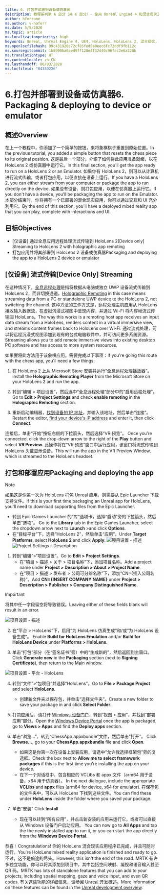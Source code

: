 ```yaml
---
title: 6. 打包并部署到设备或仿真器
description: 教程系列第 6 部分（共 6 部分）- 使用 Unreal Engine 4 和混合现实工具包 UX Tools 插件构建一款简单的象棋应用
author: hferrone
ms.author: v-haferr
ms.date: 5/5/2020
ms.topic: article
ms.localizationpriority: high
keywords: Unreal, Unreal Engine 4, UE4, HoloLens, HoloLens 2, 混合现实, 教程, 入门, mrtk, uxt, UX Tools, 文档
ms.openlocfilehash: 99c431920c72cf85fed5a0eec6fc72ddf9fb112c
ms.sourcegitcommit: 1b8090ba6aed9ff128e4f32d40c96fac2e6a220b
ms.translationtype: HT
ms.contentlocale: zh-CN
ms.lasthandoff: 06/03/2020
ms.locfileid: "84330226"
---
```

# <a name="6-packaging--deploying-to-device-or-emulator"></a><span data-ttu-id="192bb-104">6.打包并部署到设备或仿真器</span><span class="sxs-lookup"><span data-stu-id="192bb-104">6. Packaging & deploying to device or emulator</span></span>

## <a name="overview"></a><span data-ttu-id="192bb-105">概述</span><span class="sxs-lookup"><span data-stu-id="192bb-105">Overview</span></span>

<span data-ttu-id="192bb-106">在上一个教程中，你添加了一个简单的按钮，来将象棋棋子重置到原始位置。</span><span class="sxs-lookup"><span data-stu-id="192bb-106">In the previous tutorial, you added a simple button that resets the chess piece to its original position.</span></span> <span data-ttu-id="192bb-107">这是最后一个部分，介绍了如何将此应用准备就绪，以在 HoloLens 2 或仿真器中运行它。</span><span class="sxs-lookup"><span data-stu-id="192bb-107">In this final section, you'll get the app ready to run on a HoloLens 2 or an Emulator.</span></span> <span data-ttu-id="192bb-108">如果你有 HoloLens 2，则可以从计算机进行流式传输，或者打包应用，以便直接在设备上运行。</span><span class="sxs-lookup"><span data-stu-id="192bb-108">If you have a HoloLens 2, you can either stream from your computer or package the app to run directly on the device.</span></span> <span data-ttu-id="192bb-109">如果没有设备，则打包应用，以便在仿真器上运行它。</span><span class="sxs-lookup"><span data-stu-id="192bb-109">If you don't have a device, you'll be packaging the app to run on the Emulator.</span></span> <span data-ttu-id="192bb-110">本部分结束时，你将拥有一个已部署的混合现实应用，你可以通过交互和 UI 充分利用它。</span><span class="sxs-lookup"><span data-stu-id="192bb-110">By the end of this section, you'll have a deployed mixed reality app that you can play, complete with interactions and UI.</span></span>

## <a name="objectives"></a><span data-ttu-id="192bb-111">目标</span><span class="sxs-lookup"><span data-stu-id="192bb-111">Objectives</span></span>

* <span data-ttu-id="192bb-112">[仅设备] 通过全息应用远程处理流式传输到 HoloLens 2</span><span class="sxs-lookup"><span data-stu-id="192bb-112">[Device only] Streaming to HoloLens 2 with holographic app remoting</span></span>
* <span data-ttu-id="192bb-113">打包应用并将其部署到 HoloLens 2 设备或仿真器</span><span class="sxs-lookup"><span data-stu-id="192bb-113">Packaging and deploying the app to a HoloLens 2 device or emulator</span></span>

## <a name="device-only-streaming"></a><span data-ttu-id="192bb-114">[仅设备] 流式传输</span><span class="sxs-lookup"><span data-stu-id="192bb-114">[Device Only] Streaming</span></span>
<span data-ttu-id="192bb-115">在这种情况下，[全息远程处理](https://docs.microsoft.com/windows/mixed-reality/add-holographic-remoting)是指将数据从电脑或独立 UWP 设备流式传输到 HoloLens 2，而非切换通道。</span><span class="sxs-lookup"><span data-stu-id="192bb-115">[Holographic Remoting](https://docs.microsoft.com/windows/mixed-reality/add-holographic-remoting) in this case means streaming data from a PC or standalone UWP device to the HoloLens 2, not switching the channel.</span></span> <span data-ttu-id="192bb-116">这种方法的工作方式是，远程处理主机应用从 HoloLens 接收输入数据流，在虚拟沉浸式视图中呈现内容，并通过 Wi-Fi 将内容帧流式传输回 HoloLens。</span><span class="sxs-lookup"><span data-stu-id="192bb-116">The way this works is a remoting host app receives an input data stream from a HoloLens, renders content in a virtual immersive view, and streams content frames back to HoloLens over Wi-Fi.</span></span> <span data-ttu-id="192bb-117">通过流式处理，可以将远程沉浸式视图添加到现有的台式电脑软件中，并可访问更多系统资源。</span><span class="sxs-lookup"><span data-stu-id="192bb-117">Streaming allows you to add remote immersive views into existing desktop PC software and has access to more system resources.</span></span> 

<span data-ttu-id="192bb-118">如果要将此方法用于该象棋应用，需要完成以下事项：</span><span class="sxs-lookup"><span data-stu-id="192bb-118">If you're going this route with the chess app, you'll need a few things:</span></span>

1.  <span data-ttu-id="192bb-119">在 HoloLens 2 上从 Microsoft Store 安装并运行“全息远程处理播放器”。</span><span class="sxs-lookup"><span data-stu-id="192bb-119">Install the **Holographic Remoting Player** from the Microsoft Store on your HoloLens 2 and run the app.</span></span>

2.  <span data-ttu-id="192bb-120">转到“编辑 > 项目设置”，然后选中“全息远程处理”部分中的“启用远程处理”。  </span><span class="sxs-lookup"><span data-stu-id="192bb-120">Go to **Edit > Project Settings** and check **enable remoting** in the **Holographic Remoting** section.</span></span>

3.  <span data-ttu-id="192bb-121">重新启动编辑器，[找到设备的 IP 地址](https://docs.microsoft.com/windows/uwp/debug-test-perf/device-portal-hololens#connect-over-wi-fi)，并输入该地址，然后单击“连接”。</span><span class="sxs-lookup"><span data-stu-id="192bb-121">Restart the editor, [find your device's IP address](https://docs.microsoft.com/windows/uwp/debug-test-perf/device-portal-hololens#connect-over-wi-fi) and enter it, then click **Connect**.</span></span>

<span data-ttu-id="192bb-122">连接后，单击“开始”按钮右侧的下拉箭头，然后选择“VR 预览”。 </span><span class="sxs-lookup"><span data-stu-id="192bb-122">Once you’re connected, click the drop-down arrow to the right of the **Play** button and select **VR Preview**.</span></span> <span data-ttu-id="192bb-123">此操作将在“VR 预览”窗口中运行应用，该窗口将流式传输到 HoloLens 头戴显示设备。</span><span class="sxs-lookup"><span data-stu-id="192bb-123">This will run the app in the VR Preview Window, which is streamed to the HoloLens headset.</span></span> 

## <a name="packaging-and-deploying-the-app"></a><span data-ttu-id="192bb-124">打包和部署应用</span><span class="sxs-lookup"><span data-stu-id="192bb-124">Packaging and deploying the app</span></span> 

>[!NOTE]
><span data-ttu-id="192bb-125">如果这是你第一次为 HoloLens 打包 Unreal 应用，则需要从 Epic Launcher 下载支持文件。</span><span class="sxs-lookup"><span data-stu-id="192bb-125">If this is your first time packaging an Unreal app for HoloLens, you'll need to download supporting files from the Epic Launcher.</span></span> 
>- <span data-ttu-id="192bb-126">转到 Epic Games Launcher 的“库”选项卡，选择“启动”旁的下拉箭头，然后单击“选项”。  </span><span class="sxs-lookup"><span data-stu-id="192bb-126">Go to the **Library** tab in the Epic Games Launcher, select the dropdown arrow next to **Launch** >and click **Options**.</span></span> 
>- <span data-ttu-id="192bb-127">在“目标平台”下，选择“HoloLens 2”，然后单击“应用”。</span><span class="sxs-lookup"><span data-stu-id="192bb-127">Under **Target Platforms**, select **HoloLens 2** and click **Apply**.</span></span> 
><span data-ttu-id="192bb-128">![项目设置 - 描述](images/unreal-uxt/6-installationoptions.PNG)</span><span class="sxs-lookup"><span data-stu-id="192bb-128">![Project Settings - Description](images/unreal-uxt/6-installationoptions.PNG)</span></span>

1.  <span data-ttu-id="192bb-129">转到“编辑”>“项目设置”。</span><span class="sxs-lookup"><span data-stu-id="192bb-129">Go to **Edit > Project Settings**.</span></span> 
    * <span data-ttu-id="192bb-130">在“项目 > 描述 > 关于 > 项目名称”下，添加项目名称。</span><span class="sxs-lookup"><span data-stu-id="192bb-130">Add a project name under **Project > Description > About > Project Name**.</span></span> 
    * <span data-ttu-id="192bb-131">在“项目 > 描述 > 发布者 > 公司可分辨名称”下，添加“CN={插入公司名称}”。</span><span class="sxs-lookup"><span data-stu-id="192bb-131">Add **CN={INSERT COMPANY NAME}** under **Project > Description > Publisher > Company Distinguished Name**.</span></span>

> [!IMPORTANT]
> <span data-ttu-id="192bb-132">将其中任一字段留空将导致错误。</span><span class="sxs-lookup"><span data-stu-id="192bb-132">Leaving either of these fields blank will result in an error.</span></span> 

![项目设置 - 描述](images/unreal-uxt/6-cn.PNG)

2.  <span data-ttu-id="192bb-134">在“平台 > HoloLens”下，启用“为 HoloLens 仿真生成”和/或“为 HoloLens 设备生成”。  </span><span class="sxs-lookup"><span data-stu-id="192bb-134">Enable **Build for HoloLens Emulation** and/or **Build for HoloLens Device** under **Platforms > HoloLens**.</span></span>

3.  <span data-ttu-id="192bb-135">单击“打包”部分（在“签名证书”旁）中的“生成新的”，然后返回到主窗口。  </span><span class="sxs-lookup"><span data-stu-id="192bb-135">Click **Generate new** in the **Packaging** section (next to **Signing Certificate**), then return to the Main window.</span></span>

![项目设置 - 平台 - HoloLens](images/unreal-uxt/6-packaging.PNG)

4.  <span data-ttu-id="192bb-137">转到“文件”>“包项目”并选择“HoloLens”。</span><span class="sxs-lookup"><span data-stu-id="192bb-137">Go to **File > Package Project** and select **HoloLens**.</span></span> 
    * <span data-ttu-id="192bb-138">创建新文件夹以保存包，并单击“选择文件夹”。</span><span class="sxs-lookup"><span data-stu-id="192bb-138">Create a new folder to save your package in and click **Select Folder**.</span></span> 

5.  <span data-ttu-id="192bb-139">打包应用后，请打开 [Windows 设备门户](https://docs.microsoft.com/windows/mixed-reality/using-the-windows-device-portal)，转到“视图 > 应用”，并找到“部署应用”部分。</span><span class="sxs-lookup"><span data-stu-id="192bb-139">Open the [Windows Device Portal](https://docs.microsoft.com/windows/mixed-reality/using-the-windows-device-portal) once the app is packaged, go to **Views > Apps** and find the **Deploy apps** section.</span></span>

6.  <span data-ttu-id="192bb-140">单击“浏览...”，转到“ChessApp.appxbundle”文件，然后单击“打开”。  </span><span class="sxs-lookup"><span data-stu-id="192bb-140">Click **Browse...**, go to your **ChessApp.appxbundle** file and click **Open**.</span></span> 

    * <span data-ttu-id="192bb-141">如果这是你第一次在设备上安装应用，请选中“允许我选择框架包”旁的复选框。</span><span class="sxs-lookup"><span data-stu-id="192bb-141">Check the box next to **Allow me to select framework packages** if this is the first time you're installing the app on your device.</span></span> 
    * <span data-ttu-id="192bb-142">在下一个对话框中，包含相应的 VCLibs 和 appx 文件（arm64 用于设备，x64 用于仿真器）。 </span><span class="sxs-lookup"><span data-stu-id="192bb-142">In the next dialogue, include the appropriate **VCLibs** and **appx** files (arm64 for device, x64 for emulator).</span></span> <span data-ttu-id="192bb-143">在保存包的文件夹中，可以从 HoloLens 下找到这些文件。</span><span class="sxs-lookup"><span data-stu-id="192bb-143">You can find these under **HoloLens** inside the folder where you saved your package.</span></span>

7.  <span data-ttu-id="192bb-144">单击“安装” </span><span class="sxs-lookup"><span data-stu-id="192bb-144">Click **Install**</span></span>
    * <span data-ttu-id="192bb-145">现在可以转到“所有应用”，并点击新安装的应用来运行它，或者可以直接从 Windows 设备门户启动应用。 </span><span class="sxs-lookup"><span data-stu-id="192bb-145">You can now go to **All Apps** and tap the the newly installed app to run it, or you can start the app directly from the **Windows Device Portal**.</span></span> 

<span data-ttu-id="192bb-146">恭喜！</span><span class="sxs-lookup"><span data-stu-id="192bb-146">Congratulations!</span></span> <span data-ttu-id="192bb-147">你的 HoloLens 混合现实应用程序已完成，并且可随时运行。</span><span class="sxs-lookup"><span data-stu-id="192bb-147">You're HoloLens mixed reality application is finished and ready to go.</span></span> <span data-ttu-id="192bb-148">不过，这不是旅途的尽头。</span><span class="sxs-lookup"><span data-stu-id="192bb-148">However, this isn't the end of the road.</span></span> <span data-ttu-id="192bb-149">MRTK 有许多独立功能，你可以将其添加到项目中，其中包括空间映射、凝视和语音输入甚至 QR 码。</span><span class="sxs-lookup"><span data-stu-id="192bb-149">MRTK has lots of standalone features that you can add to your projects, including spatial mapping, gaze and voice input, and even QR codes.</span></span> <span data-ttu-id="192bb-150">有关这些功能的详细信息，请参阅 [Unreal 开发概述](https://docs.microsoft.com/windows/mixed-reality/unreal-development-overview)。</span><span class="sxs-lookup"><span data-stu-id="192bb-150">More information on these features can be found in the [Unreal development overview](https://docs.microsoft.com/windows/mixed-reality/unreal-development-overview).</span></span>